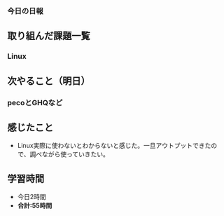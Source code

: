 ### 今日の日報
## 取り組んだ課題一覧
### Linux
## 次やること（明日）
### pecoとGHQなど
## 感じたこと
- Linux実際に使わないとわからないと感じた。一旦アウトプットできたので、調べながら使っていきたい。

## 学習時間
- 今日2時間
- **合計:55時間**
